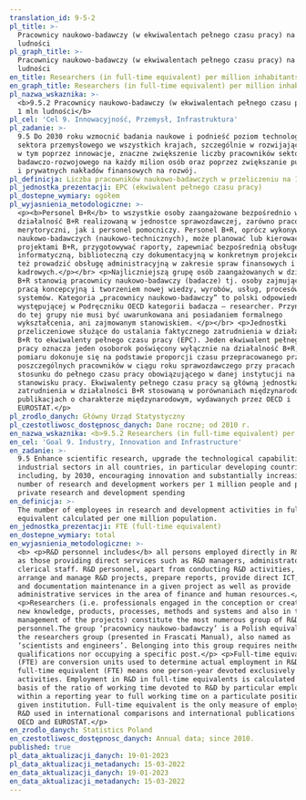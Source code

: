 ```yaml
---
translation_id: 9-5-2
pl_title: >-
  Pracownicy naukowo-badawczy (w ekwiwalentach pełnego czasu pracy) na 1 mln
  ludności
pl_graph_title: >-
  Pracownicy naukowo-badawczy (w ekwiwalentach pełnego czasu pracy) na 1 mln
  ludności
en_title: Researchers (in full-time equivalent) per million inhabitants
en_graph_title: Researchers (in full-time equivalent) per million inhabitants
pl_nazwa_wskaznika: >-
  <b>9.5.2 Pracownicy naukowo-badawczy (w ekwiwalentach pełnego czasu pracy) na
  1 mln ludności</b>
pl_cel: 'Cel 9. Innowacyjność, Przemysł, Infrastruktura'
pl_zadanie: >-
  9.5 Do 2030 roku wzmocnić badania naukowe i podnieść poziom technologiczny
  sektora przemysłowego we wszystkich krajach, szczególnie w rozwijających się,
  w tym poprzez innowacje, znaczne zwiększenie liczby pracowników sektora
  badawczo-rozwojowego na każdy milion osób oraz poprzez zwiększanie publicznych
  i prywatnych nakładów finansowych na rozwój.
pl_definicja: Liczba pracowników naukowo-badawczych w przeliczeniu na 1 mln ludności.
pl_jednostka_prezentacji: EPC (ekwiwalent pełnego czasu pracy)
pl_dostepne_wymiary: ogółem
pl_wyjasnienia_metodologiczne: >-
  <p><b>Personel B+R</b> to wszystkie osoby zaangażowane bezpośrednio w
  działalność B+R realizowaną w jednostce sprawozdawczej, zarówno pracownicy
  merytoryczni, jak i personel pomocniczy. Personel B+R, oprócz wykonywania prac
  naukowo-badawczych (naukowo-technicznych), może planować lub kierować
  projektami B+R, przygotowywać raporty, zapewniać bezpośrednią obsługę
  informatyczną, biblioteczną czy dokumentacyjną w konkretnym projekcie, bądź
  też prowadzić obsługę administracyjną w zakresie spraw finansowych i
  kadrowych.</p></br> <p>Najliczniejszą grupę osób zaangażowanych w działalność
  B+R stanowią pracownicy naukowo-badawczy (badacze) tj. osoby zajmujące się
  pracą koncepcyjną i tworzeniem nowej wiedzy, wyrobów, usług, procesów, metod i
  systemów. Kategoria „pracownicy naukowo-badawczy” to polski odpowiednik
  występującej w Podręczniku OECD kategorii badacza – researcher. Przynależność
  do tej grupy nie musi być uwarunkowana ani posiadaniem formalnego
  wykształcenia, ani zajmowanym stanowiskiem. </p></br> <p>Jednostki
  przeliczeniowe służące do ustalania faktycznego zatrudnienia w działalności
  B+R to ekwiwalenty pełnego czasu pracy (EPC). Jeden ekwiwalent pełnego czasu
  pracy oznacza jeden osoborok poświęcony wyłącznie na działalność B+R, a
  pomiaru dokonuje się na podstawie proporcji czasu przepracowanego przez
  poszczególnych pracowników w ciągu roku sprawozdawczego przy pracach B+R w
  stosunku do pełnego czasu pracy obowiązującego w danej instytucji na danym
  stanowisku pracy. Ekwiwalenty pełnego czasu pracy są główną jednostką miary
  zatrudnienia w działalności B+R stosowaną w porównaniach międzynarodowych i w
  publikacjach o charakterze międzynarodowym, wydawanych przez OECD i
  EUROSTAT.</p>
pl_zrodlo_danych: Główny Urząd Statystyczny
pl_czestotliwosc_dostępnosc_danych: Dane roczne; od 2010 r.
en_nazwa_wskaznika: <b>9.5.2 Researchers (in full-time equivalent) per million inhabitants</b>
en_cel: 'Goal 9. Industry, Innovation and Infrastructure'
en_zadanie: >-
  9.5 Enhance scientific research, upgrade the technological capabilities of
  industrial sectors in all countries, in particular developing countries,
  including, by 2030, encouraging innovation and substantially increasing the
  number of research and development workers per 1 million people and public and
  private research and development spending
en_definicja: >-
  The number of employees in research and development activities in full-time
  equivalent calculated per one million population.
en_jednostka_prezentacji: FTE (full-time equivalent)
en_dostepne_wymiary: total
en_wyjasnienia_metodologiczne: >-
  <b> <p>R&D personnel includes</b> all persons employed directly in R&D as well
  as those providing direct services such as R&D managers, administrators and
  clerical staff. R&D personnel, apart from conducting R&D activities, may also
  arrange and manage R&D projects, prepare reports, provide direct ICT, library
  and documentation maintenance in a given project as well as provide
  administrative services in the area of finance and human resources.</p>
  <p>Researchers (i.e. professionals engaged in the conception or creation of
  new knowledge, products, processes, methods and systems and also in the
  management of the projects) constitute the most numerous group of R&D
  personnel.The group ‘pracownicy naukowo-badawczy’ is a Polish equivalent of
  the researchers group (presented in Frascati Manual), also named as
  ‘scientists and engineers’. Belonging into this group requires neither formal
  qualifications nor occupying a specific post.</p> <p>Full-time equivalents
  (FTE) are conversion units used to determine actual employment in R&D . One
  full-time equivalent (FTE) means one person-year devoted exclusively to R&D
  activities. Employment in R&D in full-time equivalents is calculated on the
  basis of the ratio of working time devoted to R&D by particular employees
  within a reporting year to full working time on a particulate position in a
  given institution. Full-time equivalent is the only measure of employment in
  R&D used in international comparisons and international publications issued by
  OECD and EUROSTAT.</p>
en_zrodlo_danych: Statistics Poland
en_czestotliwosc_dostępnosc_danych: Annual data; since 2010.
published: true
pl_data_aktualizacji_danych: 19-01-2023
pl_data_aktualizacji_metadanych: 15-03-2022
en_data_aktualizacji_danych: 19-01-2023
en_data_aktualizacji_metadanych: 15-03-2022
---
```

